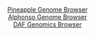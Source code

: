 <div id="Pineapple_Genome_Browser" align="center">
  <a href="https://igv.org/app/?sessionURL=blob:zZRtb9xEEMe_y75AIPlhn9c.6YSOUAiigNT0CEpVnWa94zsL22vsvbs2Ub47kzYF8a4oEkTyC3t2dvyf_c1_79gJ56WLI1sxWQhTCMEythzi.QqGqcefYcCFrVroF8zYjC3OODbIVneshSXB9tVL2nlIaVpWZdmlKR9g3MdiUTlM.RKP6YCUl8sCBriNI5yXoolDeRH7HnycIcV5Kb.Z4RTLbn_Kz.hhmgqSogpTBkhQQj8d4rjEcsJxvztT.d2n0G6PYxxwNxz71H3QsyN5JDkULXz9W74ZbvNNv49zlw7DenN9pfPLnzYX.dXlRhr7xceEixkDjqmDfr358YfNr.rF9uZ7e3Gz_eXyemuvS8ml5kbW5T8bKhdVUjea_vjHEZf0WO1bSLj.tOU158IoffO49uLd1M24rC3XFeePwatuP2K4RAgEYn2If1V6WIB0nHEdUCjfCC04N02lBNTBcI_eUCGNlW9d7RuwFVIj4EJtVcCgaFWo4DQAEe3GgO.eMSx6umcCzHLzVGBtUxvvdQtNW_MgrQ6.MtJZ7ZR03kKreR0kNrKSvILKchmcaRvjpAhcELD7jPWxOZLzWHOY3UrwTHGbGWnzh1dRZZzXhHWOHVu9eZuxNEPzO6W_uWPp_UT.ZMtDlw9WzVicSSpb5TXnTtS1NNqRgFrcZ3fsOPf_2Ux8t31VOy43Utpd2_WJ7pKwW8ZpKWAci1PTFvvbZzIETjx5CJTgBN0YFA0GI7RFbsmeXgnvhEXlGh1q9N64NlipbAgGLXhUla08Vo7A0SF9cAgR.pyz.z98_jm6iuSfi7mdejLXRtP1qx1AcITM13XwoQ0E2WpeBQMVl9wAha0H22KtjLZCWmxdo2piTpT.HdM2zgMkyqcIfT76.wRzB2OiwKlbOt_1XXp_Tfjjma2EpOHLWBP7SL5n895_yTOeCcO_.vs6UPdv7_8E">Pineapple Genome Browser</a>
</div>
<div id="Alphonso_Genome_Browser" align="center">
  <a href="https://igv.org/app/?sessionURL=blob:zVNtb9s2EP4v_DCsgF5IiaQkA0YhO0mdl81oXFeti8KgxJPFVBIVkbabBPnvZdp0Qz8M2LCh2Dfy7ni85.Ue0AFGo3SPJigKCAsIQR4yjT6uRDe08LvowKBJLVoDHhqhhhH6CtDkAdXCWLG.vnIvG2sHMwlDZQe_E_1OByb2xeAbvbcNuDo_CkQn7nUvjiaodBfOdduKUo_C6tGEs1EcdKh2B_8IpRiGwI0SByyUwopQtEOje6PDAfrd9ujab7.HtjvodQfbbt9a9XWerRvPjSyDWrx85.fdvZ.3Oz0q23TTvFhRf_FbPvdXizxi_JdvBfMRJPRWiXaaX57nb.PT9eYVn2_Wy0Wx5kUY4YhiFmXhj4BCE4cODXU_3u7B2OduJ8LC9PuTNxgTFtPNc.7086BGMFOOaYrxc3Cldj3IBQjphJg2.o9OTwlh9yNMJZC4rAglGLMqjYnIJMMllMw1opCWdZKVleApOCAikRmPJcjYZUksEyqEU1T1Ej7_tVj_gTp0Uc8qA0VCN8XlmWhIebmZ03ez0_01veH2E73Kivb0hN2ez1d5utKrMyzebC4OJ_lVL2XFnWIKPXqo1dXeOQ5VzZhMCPZizD0Wcf_pSFIP48zBGbVCkw8fPWRHUX1y5R8ekL0bnC.ReZLjyaIe0qPjFE38DOOEZFnEaEJxlpFH7wHtx_anGfdsfZ0lOMqjiG9r1Vq3Q3Jr.sEEou.DQ1UHu_v_iVsTwv6tW2OCUxYxBqQCyQjlgLmzZRmTMiEc4qSiMoOyZEkteRRzKRlwUUKc8rSENHHCOZK.rrFT6O9w91P8vaxt._Zi9f5.li9vqgvcQnxVv4f1K71vytS2.Ly4IXTGJL8.LpfFXb2kt23.utf1iSBnFzKwpXKD_jNYtR47YV29i7jrs8UPYlSity5wUEaVqlX2rnAM6COakMjx76FKt9pZH4278lfsYY8w_OLPjYgfPz5.AQ--">Alphonso Genome Browser</a>
</div>


<div id="DAF_Genomics_Browser" align="center">
  <a href="https://ink-blot.github.io/?sessionURL=blob:rVVrr6O6AfwvSNtPJ.cY8z7SUQWBBEggJIQk5Opq5YBJILyCeQRW.9.vd3u2VVW1vVIrAQJ78IxH1sw3pscNSauSeWfgKyu8sizzwpBbNfioqHPsogIT5j1BOcEvTIMT3OAywsz7NyZBpEXBbk3_vLVtTd7f3mKUzK64rIo0Iq.Ee0X1jFRde8MUOoOvqEBTVaKBvEZVQcEtekN5fatKUr2hKMKEzMBbjcvr1wHRx6.5rz.XxF.LLm_Tn6xfqQgqLH5NEFWbljF._hchf4ZZzYqHXnpDjuTdSrGcxFGRMDxDydbmyelwEMyrn1Xb0GdrFkXxPV7abMBux2Ld9cpT7KialPn.wuRV1FHPmOjWsO8s_yJB.QXy_OzzlRNEKrqpUub9t99fmLZB0Z3Cf_vGtGNNnWUIfnQ_TX5hqibGDfM.UwCQWEWBAi_xQFHY7y_fmK7J_8_WL4KdIgGoQii.XlBB.ZM0_.k0JfrXyT_j._.ugt7pXxtMaorCs6gqW1y2szilAyRt6cn9SMs8LfFfTjO1mGY.jrombcfZvrrj8sPaVvaFs.szzLsTPGSGGiG9WAzrk9vHp111Pi6meA5G6x4Nu611U71Of8A1OO1TPqT4vXi1r_K67tXGqb3HkG9UkmuxePTanZpq47YghhLVw74ftQWB1W4e.BAvgmJr9iDXotow9.M1685j81Sv6fULXPyHS9YMVUW6Hg3udIfOZAFH3z4d33KeGbXV21Xi6upj5XlckWCe5kPcwofGQifq53vDvoekVG35suW3cNRuPTqKQBeItkXaU1rV8hSoRDI9iTIZBQi.QM3VgXau.raarAAOSyVerPlkZJf8phhavgG3k7TXw0SWR3Le61MGm8NqV.bn6RDyJr4lUsZfB3cRcGF5x4NCV1SA6.elgG6Vi9yEUCpbC_vB4W3B8Eq93J43FGX5i_PlqAjhweF2nZu0q2oUgLqq45H6oNX0ty2QRVeKT3JxdZZLc3KVcrO8avpm6Sayi_uW4uDpfOxZCm7oPYaLrDPNTfeMuLljmdsyfzyP8dpim6y4KLy54s1iu.xZXBsoEySnO4J7rnHmpp4biSrMC..gC7y4UHRI2KynSyZN.cTSZc5lfd1o4GBnTub0pnGabFu64Vvm7EUP.Z6hbCwgwumBfKLum6SYBEeyNpq93AT34Oga3GpHDrZtKDq3s3rbnuYoiDcw5dfhc68LANHNTFr2mNTaq.ulA1lJdfLQMI.8X10e5aSnnhZslETX8ueSH9UgU7fTuVRWLk4fILJG05ZJqTSLJeDYJQirixFo6lbYiU07Py3scJfN6YZ8TWkXdqE9n8ptWA.XBjyMBzmdsWNN0.px0wt.LT0163YNQj4D5H7xeUtprsAXcGFguRsFzmsu_VayfIfjKu0yN6yUiqdrY3Lt2x7uL4_w6Kyxk.T1gQ_Tc28bk.vt3IupBuG9OAqjaVC4hW4055RDd7KAhrmbEtwjnq1Xj5htQnF8rL2sJVVzMvi16649hxwydwPaY7SL3RWpx1qsdzqQqyhhdVKeCWcbG.iuTknGF4OUcOPC0yxN1xf6UrdbGy_Xw6AcJZUvmoLLfpweJ_X7nZjrJQelB_0mrWJEifGozfJg0FOlYbHz9o0hg9MS6XIjbPb5YSN5znE6D184_TNx1Pxa0cS5FR_q0ednpqPOZ76pQkH8BOioxR8QQB6ILL8HoiDz8PwrrtJriWMTI5rz5ONWkfZzwnjWKU29D56DAHyOzRsc0_BLUf6h.pYK7YO3OEnuOZQ2TmCtqam_WOjrP0cvHSDcj9GB8LQ9acH8nemHBNR2Df6I2ASyAHIKhBESeTYWL4ko0cZB4KKwWLzgOEGszNESSmI2wTxtJE6gwR3JMEYsoJ3wb8siqZoCtXTqb5.fVYdySl7QPf2j67jvv3__Aw--">DAF Genomics Browser</a>
</div>
